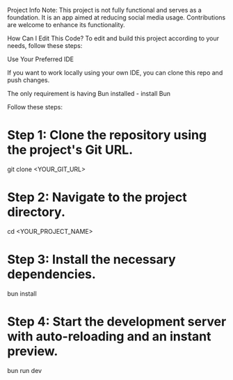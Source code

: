 Project Info
Note: This project is not fully functional and serves as a foundation. It is an app aimed at reducing social media usage. Contributions are welcome to enhance its functionality.

How Can I Edit This Code?
To edit and build this project according to your needs, follow these steps:

Use Your Preferred IDE

If you want to work locally using your own IDE, you can clone this repo and push changes.

The only requirement is having Bun installed - install Bun

Follow these steps:


# Step 1: Clone the repository using the project's Git URL.
git clone <YOUR_GIT_URL>

# Step 2: Navigate to the project directory.
cd <YOUR_PROJECT_NAME>

# Step 3: Install the necessary dependencies.
bun install

# Step 4: Start the development server with auto-reloading and an instant preview.
bun run dev
